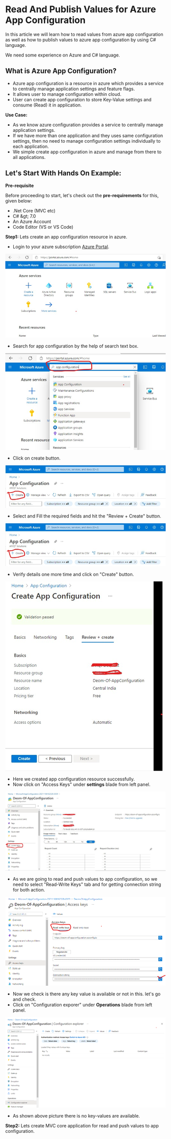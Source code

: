 # Read And Publish Values for Azure App Configuration

In this article we will learn how to read values from azure app configuration as well as how to publish values to azure app configuration by using C# language.

We need some experience on Azure and C# language.

## What is Azure App Configuration?

- Azure app configuration is a resource in azure which provides a service to centrally manage application settings and feature flags.
- It allows user to manage configuration within cloud.
- User can create app configuration to store Key-Value settings and consume (Read) it in application.

**Use Case:**

- As we know azure configuration provides a service to centrally manage application settings.
- If we have more than one application and they uses same configuration settings, then no need to manage configuration settings individually to each application.
- We simple create app configuration in azure and manage from there to all applications.

## Let&#39;s Start With Hands On Example:

**Pre-requisite**

Before proceeding to start, let&#39;s check out the  **pre-requirements**  for this, given below:

- .Net Core (MVC etc)
- C# \&gt; 7.0
- An Azure Account
- Code Editor (VS or VS Code)

**Step1:** Lets create an app configuration resource in azure.

- Login to your azure subscription [Azure Portal](https://portal.azure.com/).

![](https://github.com/Firdos7691/AppConfigurationReadAndPush/blob/main/Images/1.jpg)

- Search for app configuration by the help of search text box.

![](https://github.com/Firdos7691/AppConfigurationReadAndPush/blob/fcc2ed69fa72c4e8844f0c4956d515311abbb1fd/Images/2.jpg)

- Click on create button.

![](https://github.com/Firdos7691/AppConfigurationReadAndPush/blob/main/Images/3.jpg)

- Select and Fill the required fields and hit the &quot;Review + Create&quot; button.

![](https://github.com/Firdos7691/AppConfigurationReadAndPush/blob/main/Images/3.jpg)

- Verify details one more time and click on &quot;Create&quot; button.

![](https://github.com/Firdos7691/AppConfigurationReadAndPush/blob/main/Images/5.jpg)

- Here we created app configuration resource successfully.
- Now click on &quot;Access Keys&quot; under **settings** blade from left panel.

![](https://github.com/Firdos7691/AppConfigurationReadAndPush/blob/main/Images/6.jpg)

- As we are going to read and push values to app configuration, so we need to select &quot;Read-Write Keys&quot; tab and for getting connection string for both action.

![](https://github.com/Firdos7691/AppConfigurationReadAndPush/blob/main/Images/7.png)

- Now we check is there any key value is available or not in this. let's go and check.
- Click on &quot;Configuration exporer&quot; under **Operations** blade from left panel.

![](https://github.com/Firdos7691/AppConfigurationReadAndPush/blob/main/Images/8.png)

- As shown above picture there is no key-values are available.

**Step2:** Lets create MVC core application for read and push values to app configuration.
